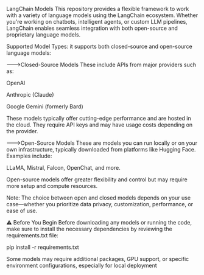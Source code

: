 
LangChain Models
This repository provides a flexible framework to work with a variety of language models using the LangChain ecosystem. Whether you're working on chatbots, intelligent agents, or custom LLM pipelines, LangChain enables seamless integration with both open-source and proprietary language models.

Supported Model Types:
it supports both closed-source and open-source language models:

--->Closed-Source Models
These include APIs from major providers such as:

OpenAI

Anthropic (Claude)

Google Gemini (formerly Bard)

These models typically offer cutting-edge performance and are hosted in the cloud. They require API keys and may have usage costs depending on the provider.

--->Open-Source Models
These are models you can run locally or on your own infrastructure, typically downloaded from platforms like Hugging Face. Examples include:

LLaMA, Mistral, Falcon, OpenChat, and more.

Open-source models offer greater flexibility and control but may require more setup and compute resources.

Note: The choice between open and closed models depends on your use case—whether you prioritize data privacy, customization, performance, or ease of use.

⚠️ Before You Begin
Before downloading any models or running the code, make sure to install the necessary dependencies by reviewing the requirements.txt file:

pip install -r requirements.txt

Some models may require additional packages, GPU support, or specific environment configurations, especially for local deployment

